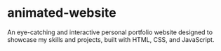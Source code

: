 # animated-website
An eye-catching and interactive personal portfolio website designed to showcase my skills and projects, built with HTML, CSS, and JavaScript.